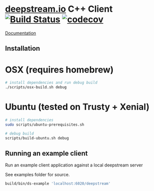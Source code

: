 [deepstream.io](http://deepstream.io/) C++ Client [![Build Status](https://travis-ci.org/deepstreamIO/deepstream.io-client-cpp.svg?branch=master)](https://travis-ci.org/deepstreamIO/deepstream.io-client-cpp) [![codecov](https://codecov.io/gh/deepstreamIO/deepstream.io-client-cpp/branch/master/graph/badge.svg)](https://codecov.io/gh/deepstreamIO/deepstream.io-client-cpp)
=======================

[Documentation](http://dsh.cloud/docs/client-cpp/Deepstream/)

Installation
------------

# OSX (requires homebrew)

```bash
# install dependencies and run debug build
./scripts/osx-build.sh debug
```

# Ubuntu (tested on Trusty + Xenial)
```bash
# install dependencies
sudo scripts/ubuntu-prerequisites.sh

# debug build
scripts/build-ubuntu.sh debug
```

Running an example client
-------------------------

Run an example client application against a local deepstream server

See examples folder for source.

```bash
build/bin/ds-example 'localhost:6020/deepstream'
```
